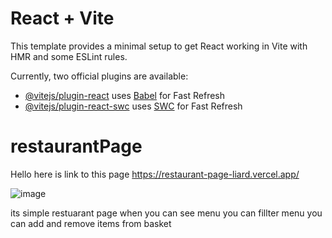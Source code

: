 # React + Vite

This template provides a minimal setup to get React working in Vite with HMR and some ESLint rules.

Currently, two official plugins are available:

- [@vitejs/plugin-react](https://github.com/vitejs/vite-plugin-react/blob/main/packages/plugin-react/README.md) uses [Babel](https://babeljs.io/) for Fast Refresh
- [@vitejs/plugin-react-swc](https://github.com/vitejs/vite-plugin-react-swc) uses [SWC](https://swc.rs/) for Fast Refresh
# restaurantPage
Hello here is link to this page https://restaurant-page-liard.vercel.app/


![image](https://github.com/michuMF/restaurantPage/assets/123375937/f815a93d-7201-4be2-bdfc-a371666d9ad4)

its simple restuarant page when you can see menu you can fillter menu you can add and remove  items from basket 

